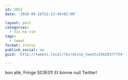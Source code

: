 ```yaml
---
id: 1052
date: '2010-09-26T22:13:45+02:00'

layout: post
categories:
  - Vis ma vie
tags:
  - tweet
format: status
publish_social: no
guid: 'http://tweets.local/?birdsite_tweet=25628377754'

---
```


bon allé, Fringe S03E01! Et bonne nuit Twitter!